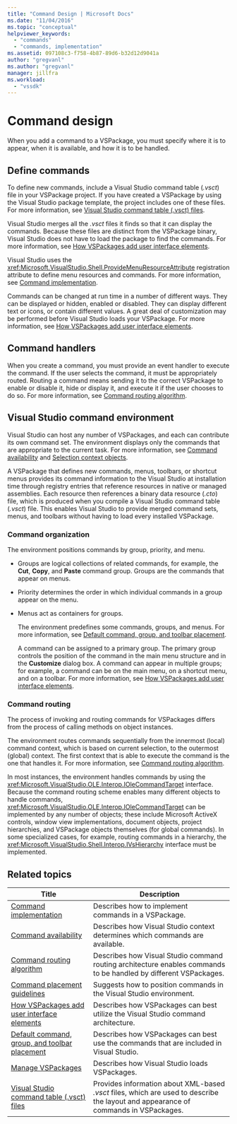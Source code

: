 ```yaml
---
title: "Command Design | Microsoft Docs"
ms.date: "11/04/2016"
ms.topic: "conceptual"
helpviewer_keywords: 
  - "commands"
  - "commands, implementation"
ms.assetid: 097108c3-f758-4b87-89d6-b32d12d9041a
author: "gregvanl"
ms.author: "gregvanl"
manager: jillfra
ms.workload: 
  - "vssdk"
---
```

# Command design
When you add a command to a VSPackage, you must specify where it is to appear, when it is available, and how it is to be handled.  
  
## Define commands  
 To define new commands, include a Visual Studio command table (*.vsct*) file in your VSPackage project. If you have created a VSPackage by using the Visual Studio package template, the project includes one of these files. For more information, see [Visual Studio command table (.vsct) files](../../extensibility/internals/visual-studio-command-table-dot-vsct-files.md).  
  
 Visual Studio merges all the *.vsct* files it finds so that it can display the commands. Because these files are distinct from the VSPackage binary, Visual Studio does not have to load the package to find the commands. For more information, see [How VSPackages add user interface elements](../../extensibility/internals/how-vspackages-add-user-interface-elements.md).  
  
 Visual Studio uses the <xref:Microsoft.VisualStudio.Shell.ProvideMenuResourceAttribute> registration attribute to define menu resources and commands. For more information, see [Command implementation](../../extensibility/internals/command-implementation.md).  
  
 Commands can be changed at run time in a number of different ways. They can be displayed or hidden, enabled or disabled. They can display different text or icons, or contain different values. A great deal of customization may be performed before Visual Studio loads your VSPackage. For more information, see [How VSPackages add user interface elements](../../extensibility/internals/how-vspackages-add-user-interface-elements.md).  
  
## Command handlers  
 When you create a command, you must provide an event handler to execute the command. If the user selects the command, it must be appropriately routed. Routing a command means sending it to the correct VSPackage to enable or disable it, hide or display it, and execute it if the user chooses to do so. For more information, see [Command routing algorithm](../../extensibility/internals/command-routing-algorithm.md).  
  
## Visual Studio command environment  
 Visual Studio can host any number of VSPackages, and each can contribute its own command set. The environment displays only the commands that are appropriate to the current task. For more information, see [Command availability](../../extensibility/internals/command-availability.md) and [Selection context objects](../../extensibility/internals/selection-context-objects.md).  
  
 A VSPackage that defines new commands, menus, toolbars, or shortcut menus provides its command information to the Visual Studio at installation time through registry entries that reference resources in native or managed assemblies. Each resource then references a binary data resource (*.cto*) file, which is produced when you compile a Visual Studio command table (*.vsct*) file. This enables Visual Studio to provide merged command sets, menus, and toolbars without having to load every installed VSPackage.  
  
### Command organization  
 The environment positions commands by group, priority, and menu.  
  
- Groups are logical collections of related commands, for example, the **Cut**, **Copy**, and **Paste** command group. Groups are the commands that appear on menus.  
  
- Priority determines the order in which individual commands in a group appear on the menu.  
  
- Menus act as containers for groups.  
  
  The environment predefines some commands, groups, and menus. For more information, see [Default command, group, and toolbar placement](../../extensibility/internals/default-command-group-and-toolbar-placement.md).  
  
  A command can be assigned to a primary group. The primary group controls the position of the command in the main menu structure and in the **Customize** dialog box. A command can appear in multiple groups; for example, a command can be on the main menu, on a shortcut menu, and on a toolbar. For more information, see [How VSPackages add user interface elements](../../extensibility/internals/how-vspackages-add-user-interface-elements.md).  
  
### Command routing  
 The process of invoking and routing commands for VSPackages differs from the process of calling methods on object instances.  
  
 The environment routes commands sequentially from the innermost (local) command context, which is based on current selection, to the outermost (global) context. The first context that is able to execute the command is the one that handles it. For more information, see [Command routing algorithm](../../extensibility/internals/command-routing-algorithm.md).  
  
 In most instances, the environment handles commands by using the <xref:Microsoft.VisualStudio.OLE.Interop.IOleCommandTarget> interface. Because the command routing scheme enables many different objects to handle commands, <xref:Microsoft.VisualStudio.OLE.Interop.IOleCommandTarget> can be implemented by any number of objects; these include Microsoft ActiveX controls, window view implementations, document objects, project hierarchies, and VSPackage objects themselves (for global commands). In some specialized cases, for example, routing commands in a hierarchy, the <xref:Microsoft.VisualStudio.Shell.Interop.IVsHierarchy> interface must be implemented.  
  
## Related topics  
  
|Title|Description|  
|-----------|-----------------|  
|[Command implementation](../../extensibility/internals/command-implementation.md)|Describes how to implement commands in a VSPackage.|  
|[Command availability](../../extensibility/internals/command-availability.md)|Describes how Visual Studio context determines which commands are available.|  
|[Command routing algorithm](../../extensibility/internals/command-routing-algorithm.md)|Describes how Visual Studio command routing architecture enables commands to be handled by different VSPackages.|  
|[Command placement guidelines](../../extensibility/internals/command-placement-guidelines.md)|Suggests how to position commands in the Visual Studio environment.|  
|[How VSPackages add user interface elements](../../extensibility/internals/how-vspackages-add-user-interface-elements.md)|Describes how VSPackages can best utilize the Visual Studio command architecture.|  
|[Default command, group, and toolbar placement](../../extensibility/internals/default-command-group-and-toolbar-placement.md)|Describes how VSPackages can best use the commands that are included in Visual Studio.|  
|[Manage VSPackages](../../extensibility/managing-vspackages.md)|Describes how Visual Studio loads VSPackages.|  
|[Visual Studio command table (.vsct) files](../../extensibility/internals/visual-studio-command-table-dot-vsct-files.md)|Provides information about XML-based *.vsct* files, which are used to describe the layout and appearance of commands in VSPackages.|